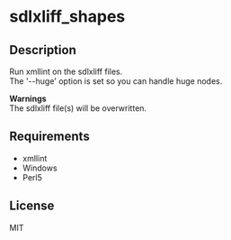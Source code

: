 # sdlxliff_shapes 

## Description  
Run xmllint on the sdlxliff files.  
The '--huge' option is set so you can handle huge nodes.  

**Warnings**  
The sdlxliff file(s) will be overwritten.  

## Requirements 
- xmllint
- Windows
- Perl5

## License
MIT
